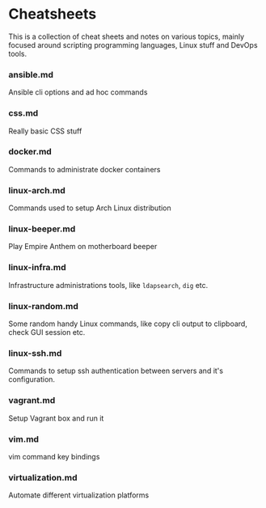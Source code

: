 # Cheatsheets
This is a collection of cheat sheets and notes on various topics, mainly focused around scripting programming languages, Linux stuff and DevOps tools.

### ansible.md
Ansible cli options and ad hoc commands

### css.md
Really basic CSS stuff

### docker.md
Commands to administrate docker containers

### linux-arch.md
Commands used to setup Arch Linux distribution

### linux-beeper.md
Play Empire Anthem on motherboard beeper

### linux-infra.md
Infrastructure administrations tools, like ```ldapsearch```, ```dig``` etc.

### linux-random.md
Some random handy Linux commands, like copy cli output to clipboard, check GUI session etc.

### linux-ssh.md
Commands to setup ssh authentication between servers and it's configuration.

### vagrant.md
Setup Vagrant box and run it

### vim.md
vim command key bindings

### virtualization.md
Automate different virtualization platforms
